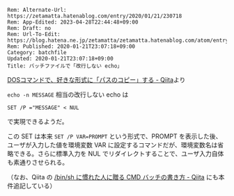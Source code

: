 ```header
Rem: Alternate-Url: https://zetamatta.hatenablog.com/entry/2020/01/21/230718
Rem: App-Edited: 2023-04-28T22:44:48+09:00
Rem: Draft: no
Rem: Url-To-Edit: https://blog.hatena.ne.jp/zetamatta/zetamatta.hatenablog.com/atom/entry/26006613500841540
Rem: Published: 2020-01-21T23:07:18+09:00
Category: batchfile
Updated: 2020-01-21T23:07:18+09:00
Title: バッチファイルで「改行しない echo」
```
[DOSコマンドで、好きな形式に「パスのコピー」する - Qiita](https://qiita.com/zarukishi/items/6181c1a0390444d00002)より

`echo -n MESSAGE` 相当の改行しない echo は

```
SET /P ="MESSAGE" < NUL
```

で実現できるようだ。

この SET は本来 `SET /P VAR=PROMPT` という形式で、PROMPT を表示した後、ユーザが入力した値を環境変数 VAR に設定するコマンドだが、環境変数名は省略できる。さらに標準入力を NUL でリダイレクトすることで、ユーザ入力自体も素通りさせられる。

（なお、Qiita の [/bin/sh に慣れた人に贈る CMD バッチの書き方 - Qiita](https://qiita.com/zetamatta/items/c250d8e31b59c3aa4936) にも本件追記している）
